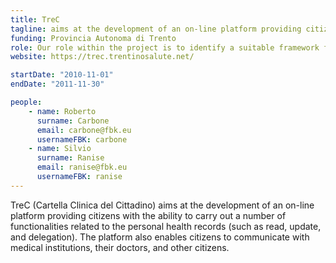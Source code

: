 ```yaml
---
title: TreC
tagline: aims at the development of an on-line platform providing citizens with the ability to carry out a number of functionalities related to the personal health records (such as read, update, and delegation). The platform also enables citizens to communicate with medical institutions, their doctors, and other citizens.
funding: Provincia Autonoma di Trento
role: Our role within the project is to identify a suitable framework for the specification and enforcement of the security policies of TreC.
website: https://trec.trentinosalute.net/

startDate: "2010-11-01"
endDate: "2011-11-30"

people:
    - name: Roberto
      surname: Carbone
      email: carbone@fbk.eu
      usernameFBK: carbone
    - name: Silvio
      surname: Ranise
      email: ranise@fbk.eu
      usernameFBK: ranise
---
```


TreC (Cartella Clinica del Cittadino) aims at the development of an on-line platform providing citizens with the ability to carry out a number of functionalities related to the personal health records (such as read, update, and delegation). The platform also enables citizens to communicate with medical institutions, their doctors, and other citizens.